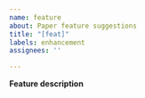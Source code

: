 ```yaml
---
name: feature
about: Paper feature suggestions
title: "[feat]"
labels: enhancement
assignees: ''

---
```


**Feature description**
